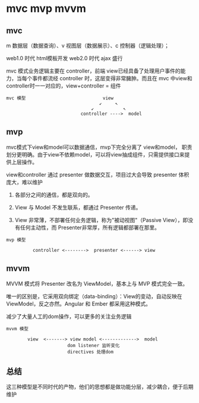 # mvc mvp mvvm

## mvc 

m 数据层（数据查询）、v 视图层（数据展示）、c 控制器（逻辑处理）；

web1.0 时代 html模板开发 
web2.0 时代 ajax 盛行

mvc 模式业务逻辑主要在 controller，前端 view已经具备了处理用户事件的能力，当每个事件都流经 controller 时，这层变得非常臃肿。而且在 mvc 中view和controller时一一对应的，view+controller = 组件

```
mvc 模型                             view
                                   ↙     ↖
                                ↙           ↖
                            controller ---->  model
```

## mvp

mvc模式下view和model可以数据通信，mvp下完全分离了 view和model，
职责划分更明确。由于view不依赖model，可以将view抽成组件，只需提供接口来提供上层操作。

view和controller 通过 presenter 做数据交互，项目过大会导致 presenter 体积庞大，难以维护

1. 各部分之间的通信，都是双向的。

2. View 与 Model 不发生联系，都通过 Presenter 传递。

3. View 非常薄，不部署任何业务逻辑，称为"被动视图"（Passive View），即没有任何主动性，而 Presenter非常厚，所有逻辑都部署在那里。

```
mvp 模型

          controller <-------->  presenter <------> view

```


## mvvm

MVVM 模式将 Presenter 改名为 ViewModel，基本上与 MVP 模式完全一致。

唯一的区别是，它采用双向绑定（data-binding）：View的变动，自动反映在 ViewModel，反之亦然。Angular 和 Ember 都采用这种模式。

减少了大量人工的dom操作，可以更多的关注业务逻辑

```
mvvm 模型

        view  <-------> view model <------------->  model
                       dom listener 监听变化
                       directives 处理dom

```

## 总结

这三种模型是不同时代的产物，他们的思想都是做功能分层，减少耦合，便于后期维护
